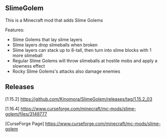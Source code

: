 ## SlimeGolem
This is a Minecraft mod that adds Slime Golems

Features:
- Slime Golems that lay slime layers
- Slime layers drop slimeballs when broken
- Slime layers can stack up to 8-tall, then turn into slime blocks with 1 more slimeball
- Regular Slime Golems will throw slimeballs at hostile mobs and apply a slowness effect
- Rocky Slime Golems's attacks also damage enemies

## Releases
[1.15.2] https://github.com/Kinomora/SlimeGolem/releases/tag/1.15.2_03 

[1.16.4] https://www.curseforge.com/minecraft/mc-mods/slime-golem/files/3149777

[CurseForge Page] https://www.curseforge.com/minecraft/mc-mods/slime-golem

